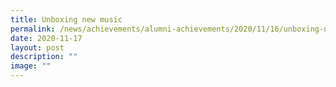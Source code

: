 ```yaml
---
title: Unboxing new music
permalink: /news/achievements/alumni-achievements/2020/11/16/unboxing-new-music/
date: 2020-11-17
layout: post
description: ""
image: ""
---
```

